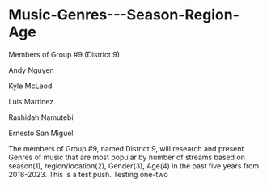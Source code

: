 # Music-Genres---Season-Region-Age

Members of Group #9 (District 9)

Andy Nguyen

Kyle McLeod

Luis Martinez

Rashidah Namutebi

Ernesto San Miguel

The members of Group #9, named District 9, will research and present Genres of music that are most popular by number of streams based on season(1), region/location(2), Gender(3), Age(4) in the past five years from 2018-2023.
This is a test push.
Testing one-two
